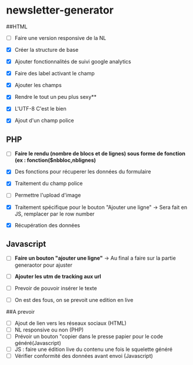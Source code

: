 # newsletter-generator
##HTML
- [ ] Faire une version responsive de la NL
- [x] Créer la structure de base
- [x] Ajouter fonctionnalités de suivi google analytics
- [x] Faire des label activant le champ
- [x] Ajouter les champs
- [x] Rendre le tout un peu plus sexy**
- [x] L'UTF-8 C'est le bien
- [x] Ajout d'un champ police


## PHP

- [ ] **Faire le rendu (nombre de blocs et de lignes) sous forme de fonction (ex : fonction($nbbloc,nblignes)**
- [x] Des fonctions pour récuperer les données du formulaire
- [x] Traitement du champ police
- [ ] Permettre l'upload d'image
- [x] Traitement spécifique pour le bouton "Ajouter une ligne" -> Sera fait en JS, remplacer par le row number
- [x] Récupération des données




## Javascript
- [ ] **Faire un bouton "ajouter une ligne"** -> Au final a faire sur la partie generaotor pour ajuster
- [ ] **Ajouter les utm de tracking aux url**
- [ ] Prevoir de pouvoir insérer le texte
- [ ] On est des fous, on se prevoit une edition en live


##A prevoir
- [ ] Ajout de lien vers les réseaux sociaux (HTML)
- [ ] NL responsive ou non (PHP)
- [ ] Prévoir un bouton "copier dans le presse papier pour le code généré(Javascript)
- [ ] JS : faire une édition live du contenu une fois le squelette généré
- [ ] Vérifier conformité des données avant envoi (Javascript)
